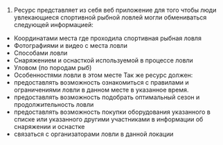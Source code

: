 1. Ресурс представляет из себя веб приложение для того чтобы люди увлекающиеся спортивной рыбной ловлей могли обмениваться следующей информацией:
- Координатами места где проходила спортивная рыбная ловля
- Фотографиями и видео с места ловли
- Способами ловли
- Снаряжением и оснасткой используемой в процессе ловли
- Уловом (по породам рыб)
- Особенностями ловли в этом месте
Так же ресурс должен:
- предоставлять возможность ознакомиться с правилами и ограничениями ловли в данном месте в указанное время.
- предоставлять возможность подобрать оптимальный сезон и продолжительность ловли
- предоставлять возможность покупки оборудования указанного в списке или указанного другими участниками в информации об снаряжении и оснастке
- связаться с организаторами ловли в данной локации 